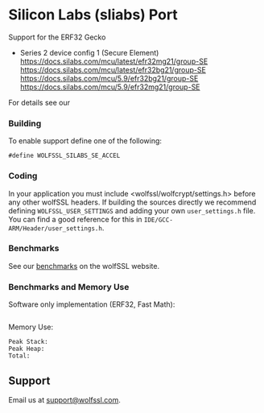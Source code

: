 # Silicon Labs (sliabs) Port

Support for the ERF32 Gecko
 * Series 2 device config 1 (Secure Element)
 https://docs.silabs.com/mcu/latest/efr32mg21/group-SE
 https://docs.silabs.com/mcu/latest/efr32bg21/group-SE
 https://docs.silabs.com/mcu/5.9/efr32bg21/group-SE
 https://docs.silabs.com/mcu/5.9/efr32mg21/group-SE


For details see our [](https://www.wolfssl.com/docs/)


### Building

To enable support define one of the following:

```
#define WOLFSSL_SILABS_SE_ACCEL
```

### Coding

In your application you must include <wolfssl/wolfcrypt/settings.h>
before any other wolfSSL headers. If building the sources directly we
recommend defining `WOLFSSL_USER_SETTINGS` and adding your own
`user_settings.h` file. You can find a good reference for this in
`IDE/GCC-ARM/Header/user_settings.h`.


### Benchmarks

See our [benchmarks](https://www.wolfssl.com/docs/benchmarks/) on the wolfSSL website.

### Benchmarks and Memory Use

Software only implementation (ERF32, Fast Math):

```
```

Memory Use:

```
Peak Stack: 
Peak Heap: 
Total: 
```

## Support

Email us at [support@wolfssl.com](mailto:support@wolfssl.com).
